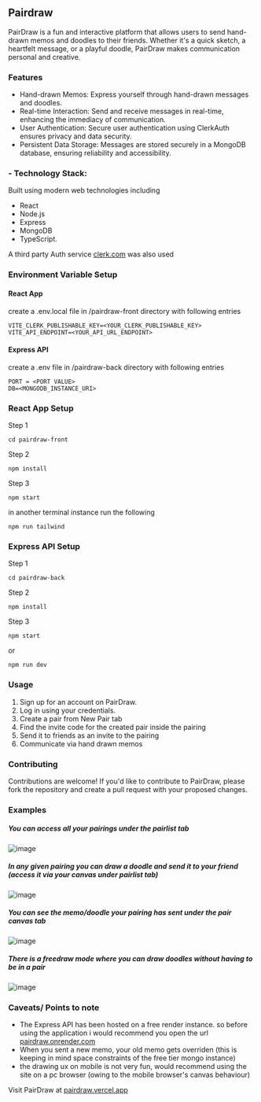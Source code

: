 ## Pairdraw

PairDraw is a fun and interactive platform that allows users to send hand-drawn memos and doodles to their friends. Whether it's a quick sketch, a heartfelt message, or a playful doodle, PairDraw makes communication personal and creative.

### Features

- Hand-drawn Memos: Express yourself through hand-drawn messages and doodles.
- Real-time Interaction: Send and receive messages in real-time, enhancing the immediacy of communication.
- User Authentication: Secure user authentication using ClerkAuth ensures privacy and data security.
- Persistent Data Storage: Messages are stored securely in a MongoDB database, ensuring reliability and accessibility.

### - Technology Stack: 
Built using modern web technologies including 
- React
- Node.js
- Express
- MongoDB
- TypeScript.

A third party Auth service [clerk.com](clerk.com) was also used

### Environment Variable Setup

#### React App
create a .env.local file in /pairdraw-front directory with following entries
```
VITE_CLERK_PUBLISHABLE_KEY=<YOUR_CLERK_PUBLISHABLE_KEY>
VITE_API_ENDPOINT=<YOUR_API_URL_ENDPOINT>
```
#### Express API
create a .env file in /pairdraw-back directory with following entries
```
PORT = <PORT VALUE>
DB=<MONGODB_INSTANCE_URI>
```

### React App Setup

Step 1
```
cd pairdraw-front
```

Step 2
```
npm install
```

Step 3
```
npm start
```

in another terminal instance run the following
```
npm run tailwind
```

### Express API Setup

Step 1
```
cd pairdraw-back
```

Step 2
```
npm install
```

Step 3
```
npm start
```
or 
```
npm run dev
```

### Usage
1. Sign up for an account on PairDraw.
2. Log in using your credentials.
3. Create a pair from New Pair tab
4. Find the invite code for the created pair inside the pairing
5. Send it to friends as an invite to the pairing
6. Communicate via hand drawn memos

### Contributing
Contributions are welcome! If you'd like to contribute to PairDraw, please fork the repository and create a pull request with your proposed changes.

### Examples

##### You can access all your pairings under the pairlist tab
![image](https://github.com/gnaaruag/pairdraw/assets/68043860/e5dd4951-b986-4bdb-a550-088b9e91deea)
##### In any given pairing you can draw a doodle and send it to your friend (access it via your canvas under pairlist tab)
![image](https://github.com/gnaaruag/pairdraw/assets/68043860/60182276-0f80-44f5-af52-069dd98289db)
##### You can see the memo/doodle your pairing has sent under the pair canvas tab
![image](https://github.com/gnaaruag/pairdraw/assets/68043860/50e0c084-65b1-4159-8e7c-dd70d7920845)
##### There is a freedraw mode where you can draw doodles without having to be in a pair
![image](https://github.com/gnaaruag/pairdraw/assets/68043860/76b100e8-6314-4619-9e9a-880018774446)


### Caveats/ Points to note

- The Express API has been hosted on a free render instance. so before using the application i would recommend you open the url [pairdraw.onrender.com](https://pairdraw.onrender.com)
- When you sent a new memo, your old memo gets overriden (this is keeping in mind space constraints of the free tier mongo instance)
- the drawing ux on mobile is not very fun, would recommend using the site on a pc browser (owing to the mobile browser's canvas behaviour)

Visit PairDraw at [pairdraw.vercel.app](https://pairdraw.vercel.app) 


